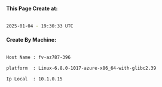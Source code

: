 
   
#### This Page Create at:

```bash

2025-01-04 - 19:30:33 UTC

```

#### Create By Machine:

```bash

Host Name : fv-az787-396

platform  : Linux-6.8.0-1017-azure-x86_64-with-glibc2.39

Ip Local  : 10.1.0.15

```

